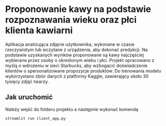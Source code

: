 # Proponowanie kawy na podstawie rozpoznawania wieku oraz płci klienta kawiarni

Aplikacja analizująca zdjęcie użytkownika, wykonane w czasie rzeczywistym lub wczytane z urządzenia, aby dokonać predykcji. Na podstawie uzyskanych wyników proponowane są kawy najczęściej wybierane przez osoby o określonym wieku i płci. Projekt opracowano z myślą o wdrożeniu w sieci Starbucks, aby wzbogacić doświadczenie klientów o spersonalizowane propozycje produktów. Do trenowania modelu wykorzystano zbiór danych z platformy Kaggle, zawierający około 30 tysięcy zdjęć twarzy.

## Jak uruchomić
Należy wejść do folderu projektu a następnie wykonać komendę

```
streamlit run client_app.py 
```
